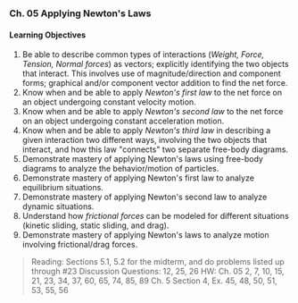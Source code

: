 ### Ch. 05 Applying Newton's Laws

#### Learning Objectives
1. Be able to describe common types of interactions (_Weight, Force, Tension, Normal forces_) as vectors; explicitly identifying the two objects that interact. This involves use of magnitude/direction and component forms; graphical and/or component vector addition to find the net force.
2. Know when and be able to apply _Newton's first law_ to the net force on an object undergoing constant velocity motion.
3. Know when and be able to apply _Newton's second law_ to the net force on an object undergoing constant acceleration motion.
4. Know when and be able to apply _Newton's third law_ in describing a given interaction two different ways, involving the two objects that interact, and how this law "connects" two separate free-body diagrams.
5. Demonstrate mastery of applying Newton's laws using free-body diagrams to analyze the behavior/motion of particles.
6. Demonstrate mastery of applying Newton's first law to analyze equilibrium situations.
7. Demonstrate mastery of applying Newton's second law to analyze dynamic situations.
8. Understand how _frictional forces_ can be modeled for different situations (kinetic sliding, static sliding, and drag).
9. Demonstrate mastery of applying Newton's laws to analyze motion involving frictional/drag forces.

> Reading: Sections 5.1, 5.2 for the midterm, and do problems listed up through #23
Discussion Questions:  12, 25, 26
HW: Ch. 05
2, 7, 10, 15, 21, 23, 34, 37, 60, 65, 74, 85, 89
Ch. 5 Section 4, Ex. 45, 48, 50, 51, 53, 55, 56
